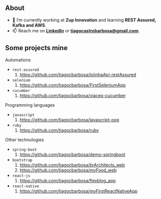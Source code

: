 ## About
- 🔭 I’m currently working at **Zup Innovation** and learning **REST Assured, Kafka and AWS**.
- 📫 Reach me on **[LinkedIn](https://www.linkedin.com/in/tiagocastrobarbosa/)** or **tiagocastrobarbosa@gmail.com**.

## Some projects mine

Automations

  - `rest-assured`
    1. https://github.com/tiagocbarbosa/lojinhaApi-restAssured
  - `selenium`
    1. https://github.com/tiagocbarbosa/FirstSeleniumApp
  - `cucumber`
    1. https://github.com/tiagocbarbosa/viacep-cucumber

Programming languages

  - `javascript`
    1. https://github.com/tiagocbarbosa/javascript-oop
  - `ruby`
    1. https://github.com/tiagocbarbosa/ruby

Other technologies

  - `spring-boot`
    1. https://github.com/tiagocbarbosa/demo-springboot
  - `bootstrap`
    1. https://github.com/tiagocbarbosa/brArchitects_web
    2. https://github.com/tiagocbarbosa/myFood_web
  - `react-js`
    1. https://github.com/tiagocbarbosa/flexblog_app
  - `react-native`
    1. https://github.com/tiagocbarbosa/myFirstReactNativeApp
